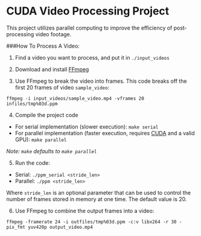 CUDA Video Processing Project
========================

This project utilizes parallel computing to improve the efficiency of post-processing  video footage.

###How To Process A Video:

1. Find a video you want to process, and put it in `./input_videos`

2. Download and install [FFmpeg](https://ffmpeg.org/)

3. Use FFmpeg to break the video into frames. This code breaks off the first 20 frames of video `sample_video`:

  ```
  ffmpeg -i input_videos/sample_video.mp4 -vframes 20 infiles/tmp%03d.ppm
  ```

4. Compile the project code

 - For serial implementation (slower execution): `make serial`
 - For parallel implementation (faster execution, requires [CUDA](https://developer.nvidia.com/cuda-downloads) and a valid GPU): `make parallel`

  *Note: `make` defaults to `make parallel`*

5. Run the code: 
 - Serial: `./ppm_serial <stride_len>`
 - Parallel: `./ppm <stride_len>`

  Where `stride_len` is an optional parameter that can be used to control the number of frames stored in memory at one time. The default value is 20.

6. Use FFmpeg to combine the output frames into a video:
```
ffmpeg -framerate 24 -i outfiles/tmp%03d.ppm -c:v libx264 -r 30 -pix_fmt yuv420p output_video.mp4
```